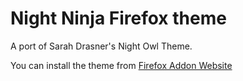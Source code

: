 # Night Ninja Firefox theme

A port of Sarah Drasner's Night Owl Theme.

You can install the theme from [Firefox Addon Website](https://addons.mozilla.org/en-US/firefox/addon/night-ninja/)
